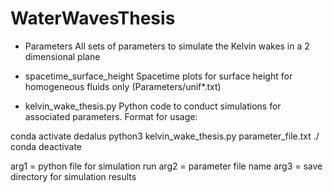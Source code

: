 # WaterWavesThesis

- Parameters
All sets of parameters to simulate the Kelvin wakes in a 2 dimensional plane

- spacetime_surface_height
Spacetime plots for surface height for homogeneous fluids only (Parameters/unif*.txt)

- kelvin_wake_thesis.py
Python code to conduct simulations for associated parameters. Format for usage:

conda activate dedalus
python3 kelvin_wake_thesis.py parameter_file.txt ./
conda deactivate

arg1 = python file for simulation run
arg2 = parameter file name
arg3 = save directory for simulation results

